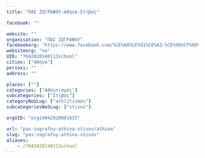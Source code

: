 ```yaml
---
title: "ΠΑΣ ΖΩΓΡΑΦΟΥ-Αθήνα-Στίβος"

facebook: ""

website: ""
organisation: "ΠΑΣ ΖΩΓΡΑΦΟΥ"
facebookorg: "https://www.facebook.com/%CE%A0%CE%91%CE%A3-%CE%96%CF%89%CE%B3%CF%81%CE%B1%CF%86%CE%BF%CF%85-271677863008425/"
websiteorg: "no"
UID: "7042020140113school"
cities: ["Αθήνα"]
perioxi: ""
address: ""

places: [""]
categories: ["Αθλητισμός"]
subcategories: ["Στίβος"]
categoryNoSLug: ["athlitismos"]
subcategoriesNoSLug: ["stivos"]

orgUID: "org14042020001615"

url: "pas-zografoy-athina-stivos/athina"
slug: "pas-zografoy-athina-stivos"
aliases:
    - /7042020140113school
---
```





